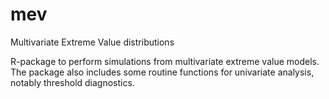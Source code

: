 # mev
Multivariate Extreme Value distributions

R-package to perform simulations from multivariate extreme value models. The package also includes
some routine functions for univariate analysis, notably threshold diagnostics.
